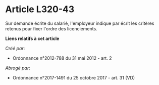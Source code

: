 # Article L320-43

Sur demande écrite du salarié, l'employeur indique par écrit les critères retenus pour fixer l'ordre des licenciements.

**Liens relatifs à cet article**

_Créé par_:

  - Ordonnance n°2012-788 du 31 mai 2012 - art. 2

_Abrogé par_:

  - Ordonnance n°2017-1491 du 25 octobre 2017 - art. 31 (VD)
